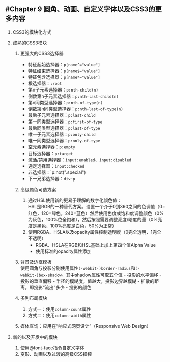 #Chapter 9	圆角、动画、自定义字体以及CSS3的更多内容
---
1. CSS3的模块化方式
2. 成熟的CSS3模块
	1. 更强大的CSS3选择器
		- 特征起始选择器：`p[name^="value"]`
		- 特征结束选择器：`p[name$="value"]`
		- 特征包含选择器：`p[name*="value"]`
		- 根选择器：`:root`
		- 第n子元素选择器：`p:nth-child(n)`
		- 倒数第n子元素选择器：`p:nth-last-child(n)`
		- 第n同类型选择器：`p:nth-of-type(n)`
		- 倒数第n同类型选择器：`p:nth-last-of-type(n)`
		- 最后子元素选择器：`p:last-child`
		- 第一同类型选择器：`p:first-of-type`
		- 最后同类型选择器：`p:last-of-type`
		- 唯一子元素选择器：`p:only-child`
		- 唯一同类型选择器：`p:only-of-type`
		- 空元素选择器：`p:empty`
		- 目标选择器：`p:target`
		- 激活/禁用选择器：`input:enabled`、`input:disabled`
		- 选定选择器：`input:checked`
		- 非选择器：`p:not(".special")
		- 下一兄弟选择器：`div~p`

	2. 高级颜色可选方案
		1. 通过HSL使用新的更易于理解的数字化颜色值：  
			HSL是RGB的一种替代方案。设置一个介于0到360之间的色调值（0=红色，120=绿色，240=蓝色）然后使用色度或饱和度调整颜色（0%为灰色，100%位全饱和），然后按照需要调整亮度/暗度的量（0%亮度是黑色，100%亮度是白色，50%为正常）
		2. 使用RGBA、HSLA以及opacity属性控制透明度（0完全透明，1完全不透明）
			- RGBA、HSLA在RGB和HSL基础上加上第四个值Alpha Value
			- 使用标准的opacity属性添加

	3. 背景及边框模板  
	   使用圆角与投影分别使用属性`(-webkit-)border-radius`和`(-webkit-)box-shadow`。其中shadow属性可取五个值
			- 投影的水平偏移
			- 投影的垂直偏移
			- 半径的模糊度。值越大，投影边界越模糊
			- 扩散的距离。即投影“流出”多少
			- 投影的颜色

	4. 多列布局模块
		1. 方式一：使用`column-count`属性
		2. 方式二：使用`column-width`属性

	5. 媒体查询：应用在“响应式网页设计”（Responsive Web Design）

3. 新的以及开发中的模块
	1. 使用@font-face指令自定义字体
	2. 变形、动画以及过渡的高级CSS操控
		